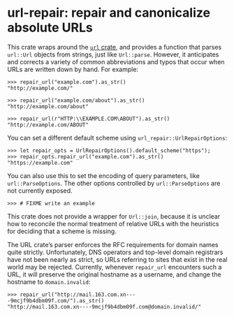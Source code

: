 # url-repair: repair and canonicalize absolute URLs

This crate wraps around the [`url` crate][], and provides a function
that parses `url::Url` objects from strings, just like `Url::parse`.
However, it anticipates and corrects a variety of common abbreviations
and typos that occur when URLs are written down by hand.  For example:

    >>> repair_url("example.com").as_str()
    "http://example.com/"

    >>> repair_url("example.com/about").as_str()
    "http://example.com/about"

    >>> repair_url(r"HTTP:\\EXAMPLE.COM\ABOUT").as_str()
    "http://example.com/ABOUT"

You can set a different default scheme using `url_repair::UrlRepairOptions`:

    >>> let repair_opts = UrlRepairOptions().default_scheme("https");
    >>> repair_opts.repair_url("example.com").as_str()
    "https://example.com"

You can also use this to set the encoding of query parameters, like
`url::ParseOptions`.  The other options controlled by `url::ParseOptions`
are not currently exposed.

    >>> # FIXME write an example

This crate does not provide a wrapper for `Url::join`, because it is
unclear how to reconcile the normal treatment of relative URLs with
the heuristics for deciding that a scheme is missing.

The URL crate’s parser enforces the RFC requirements for domain names
quite strictly.  Unfortunately, DNS operators and top-level domain
registrars have not been nearly as strict, so URLs referring to sites
that exist in the real world may be rejected.  Currently, whenever
`repair_url` encounters such a URL, it will preserve the original
hostname as a username, and change the hostname to `domain.invalid`:

    >>> repair_url("http://mail.163.com.xn----9mcjf9b4dbm09f.com/").as_str()
    "http://mail.163.com.xn----9mcjf9b4dbm09f.com@domain.invalid/"

[`url` crate]: https://crates.io/crates/url
